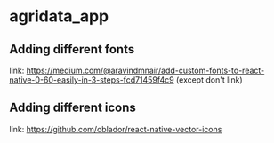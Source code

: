 # agridata_app
## Adding different fonts
link: https://medium.com/@aravindmnair/add-custom-fonts-to-react-native-0-60-easily-in-3-steps-fcd71459f4c9 (except don't link)

## Adding different icons
link: https://github.com/oblador/react-native-vector-icons
